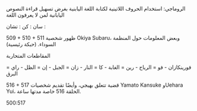 الروماجي: استخدام الحروف اللاتينية لكتابة اللغة اليابنية بغرض تسهيل قراءة النصوص اليابانية لمن لا يعرفون اللغة

سان : 
كن :
تشان : 




509 + 510 + 511 ظهور شخصية Okiya Subaru، وبعض المعلومات حول المنظمة السوداء. (حبكة رئيسية)

المقاطعات المتحاربة


فورينكازان
    - فو = الرياح
    - رين = الغابة
    - كا = النار
    - زان = الجبل
    - إن = الظل
    - راي = البرق

516 + 517 قضية تتعلق بهيجي، وأيضًا تقديم شخصيات Yamato Kansuke وUehara Yui، الحلقة 516 خاصة مدتها ساعة.



500:517
